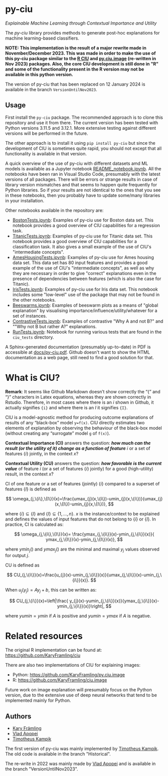 # py-ciu

*Explainable Machine Learning through Contextual Importance and Utility*

The *py-ciu* library provides methods to generate post-hoc explanations for
machine learning-based classifiers.

**NOTE: This implementation is the result of a major rewrite made in November/December 2023. This was made in order to make the use of this py-ciu package similar to the [R CIU](https://github.com/KaryFramling/ciu) and [py.ciu.image](https://github.com/KaryFramling/py.ciu.image) (re-written in Nov 2023) packages. Also, the core CIU development is still done in "R" and some of the functionality present in the R version may not be available in this python version.**

The version of py-ciu that has been replaced on 12 January 2024 is available in the branch `VersionUntilNov2023`.

## Usage

First install the `py-ciu` package. The recommended approach is to clone this repository and use it from there. The current version has been tested with Python versions 3.11.5 and 3.12.1. More extensive testing against different versions will be performed in the future. 

The other approach is to install it using `pip install py-ciu` but since the development of CIU is sometimes quite rapid, you should not except that all functionality is available in that version.

A quick overview of the use of py-ciu with different datasets amd ML models is available as a Jupyter notebook [README_notebook.ipynb](README_notebook.ipynb). All the notebooks have been ran in Visual Studio Code, presumably with the latest versions of all packages. There will be errors or strange results in case of library version mismatches and that seems to happen quite frequently for Python libraries. So if your results are not identical to the ones that you see in these notebooks, then you probably have to update some/many libraries in your installation. 

Other notebooks available in the repository are:

- [BostonTests.ipynb](BostonTests.ipynb): Examples of py-ciu use for Boston data set. This notebook provides a good overview of CIU capabilities for a regression task. 
- [TitanicTests.ipynb](TitanicTests.ipynb): Examples of py-ciu use for Titanic data set. This notebook provides a good overview of CIU capabilities for a classification task. It also gives a small example of the use of CIU's "intermediate concepts". 
- [AmesHousingTests.ipynb](AmesHousingTests.ipynb): Examples of py-ciu use for Ames housing data set. This data set has 80 input features and provides a good example of the use of CIU's "intermediate concepts", as well as why they are necessary in order to give "correct" explanations even in the presence of dependencies between features (which is also the case for Titanic). 
- [IrisTests.ipynb](IrisTests.ipynb): Examples of py-ciu use for Iris data set. This notebook includes some "low-level" use of the package that may not be found in the other notebooks. 
- [Beeswarms.ipynb](Beeswarms.ipynb): Examples of beeswarm plots as a means of "global explanation" by visualising importance/influence/utility/whatever for a set of instances.
- [ContrastiveTests.ipynb](ContrastiveTests.ipynb): Examples of contrastive "Why A and not B?" and ""Why not B but rather A?" explanations. 
- [RunTests.ipynb](RunTests.ipynb): Notebook for running various tests that are found in the `ciu_tests` directory. 

A Sphinx-generated documentation (presumably up-to-date) in PDF is accessible at [docs/py-ciu.pdf](docs/py-ciu.pdf). Github doesn't want to show the HTML documentation as a web page, still need to find a good solution for that.  

# What is CIU?

**Remark**: It seems like Github Markdown doesn’t show correctly the “{”
and “}” characters in Latex equations, whereas they are shown correctly
in Rstudio. Therefore, in most cases where there is an $i$ shown in
Github, it actually signifies `{i}` and where there is an $I$ it
signifies `{I}`.

CIU is a model-agnostic method for producing outcome explanations of
results of any “black-box” model `y=f(x)`. CIU directly estimates two
elements of explanation by observing the behaviour of the black-box
model (without creating any “surrogate” model `g` of `f(x)`).

**Contextual Importance (CI)** answers the question: ***how much can the
result (or the utility of it) change as a function of feature*** $i$ or a
set of features $\{i\}$ jointly, in the context $x$?

**Contextual Utility (CU)** answers the question: ***how favorable is the
current value*** of feature $i$ (or a set of features $\{i\}$ jointly) for a good
(high-utility) result, in the context $x$?

CI of one feature or a set of features (jointly) $\{i\}$ compared to a
superset of features $\{I\}$ is defined as

$$
\omega_{j,\{i\},\{I\}}(x)=\frac{umax_{j}(x,\{i\})-umin_{j}(x,\{i\})}{umax_{j}(x,\{I\})-umin_{j}(x,\{I\})},  
$$

where $\{i\} \subseteq \{I\}$ and $\{I\} \subseteq \{1,\dots,n\}$. $x$
is the instance/context to be explained and defines the values of input
features that do not belong to $\{i\}$ or $\{I\}$. In practice, CI is
calculated as:

$$
\omega_{j,\{i\},\{I\}}(x)= \frac{ymax_{j,\{i\}}(x)-ymin_{j,\{i\}}(x)}{ ymax_{j,\{I\}}(x)-ymin_{j,\{I\}}(x)}, 
$$

where $ymin_{j}()$ and $ymax_{j}()$ are the minimal and maximal $y_{j}$
values observed for output $j$.

CU is defined as

$$
CU_{j,\{i\}}(x)=\frac{u_{j}(x)-umin_{j,\{i\}}(x)}{umax_{j,\{i\}}(x)-umin_{j,\{i\}}(x)}. 
$$

When $u_{j}(y_{j})=Ay_{j}+b$, this can be written as:

$$
CU_{j,\{i\}}(x)=\left|\frac{ y_{j}(x)-yumin_{j,\{i\}}(x)}{ymax_{j,\{i\}}(x)-ymin_{j,\{i\}}(x)}\right|, 
$$

where $yumin=ymin$ if $A$ is positive and $yumin=ymax$ if $A$ is
negative.

# Related resources

The original R implementation can be found at: <https://github.com/KaryFramling/ciu>

There are also two implementations of CIU for explaining images:

- Python: <https://github.com/KaryFramling/py.ciu.image>
- R: <https://github.com/KaryFramling/ciu.image>

Future work on image explanation will presumably focus on the Python version, due to the extensive use of deep neural networks that tend to be implemented mainly for Python.

## Authors
* [Kary Främling](https://github.com/KaryFramling)
* [Vlad Apopei](https://github.com/vladapopei/)
* [Timotheus Kampik](https://github.com/TimKam/)

The first version of py-ciu was mainly implemented by [Timotheus Kampik](https://github.com/TimKam/). The old code is available in the branch "Historical".

The re-write in 2022 was mainly made by [Vlad Apopei](https://github.com/vladapopei/) and is available in the branch "VersionUntilNov2023".


